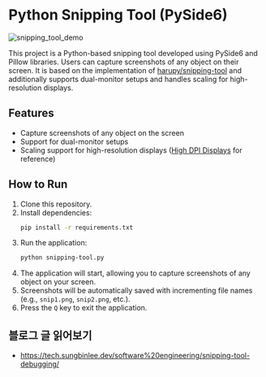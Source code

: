 # Python Snipping Tool (PySide6)

![snipping_tool_demo](https://github.com/sungbinlee/snipping-tool/assets/52542229/bf457fba-d073-4a80-9a37-d81f0179bd41)

This project is a Python-based snipping tool developed using PySide6 and Pillow libraries. Users can capture screenshots of any object on their screen. It is based on the implementation of [harupy/snipping-tool](https://github.com/harupy/snipping-tool) and additionally supports dual-monitor setups and handles scaling for high-resolution displays.

## Features

- Capture screenshots of any object on the screen
- Support for dual-monitor setups
- Scaling support for high-resolution displays ([High DPI Displays](https://doc.qt.io/qt-6/highdpi.html) for reference)

## How to Run

1. Clone this repository.
2. Install dependencies:
   ```bash
   pip install -r requirements.txt
   ```
3. Run the application:
   ```bash
   python snipping-tool.py
   ```
4. The application will start, allowing you to capture screenshots of any object on your screen.
5. Screenshots will be automatically saved with incrementing file names (e.g., `snip1.png`, `snip2.png`, etc.).
6. Press the `Q` key to exit the application.

## 블로그 글 읽어보기
- https://tech.sungbinlee.dev/software%20engineering/snipping-tool-debugging/
